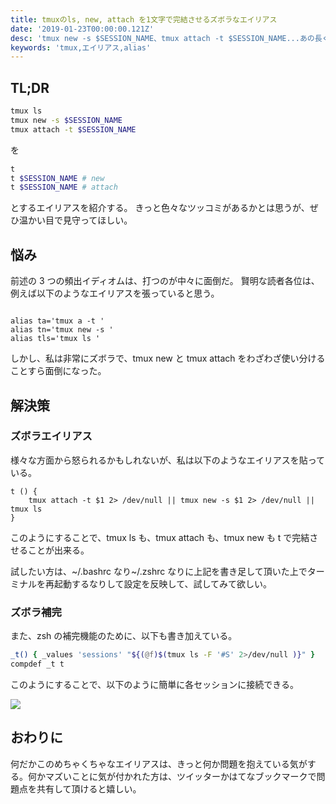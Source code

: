 ```yaml
---
title: tmuxのls, new, attach を1文字で完結させるズボラなエイリアス
date: '2019-01-23T00:00:00.121Z'
desc: 'tmux new -s $SESSION_NAME、tmux attach -t $SESSION_NAME...あの長くて面倒なコマンドたちを、すべて1文字のコマンドに集約する方法'
keywords: 'tmux,エイリアス,alias'
---
```


## TL;DR

```sh
tmux ls
tmux new -s $SESSION_NAME
tmux attach -t $SESSION_NAME
```

を

```sh
t
t $SESSION_NAME # new
t $SESSION_NAME # attach
```

とするエイリアスを紹介する。
きっと色々なツッコミがあるかとは思うが、ぜひ温かい目で見守ってほしい。

## 悩み

前述の 3 つの頻出イディオムは、打つのが中々に面倒だ。
賢明な読者各位は、例えば以下のようなエイリアスを張っていると思う。

```

alias ta='tmux a -t '
alias tn='tmux new -s '
alias tls='tmux ls '

```

しかし、私は非常にズボラで、tmux new と tmux attach をわざわざ使い分けることすら面倒になった。

## 解決策

### ズボラエイリアス

様々な方面から怒られるかもしれないが、私は以下のようなエイリアスを貼っている。

```
t () {
	tmux attach -t $1 2> /dev/null || tmux new -s $1 2> /dev/null || tmux ls
}
```

このようにすることで、tmux ls も、tmux attach も、tmux new も t で完結させることが出来る。

試したい方は、~/.bashrc なり~/.zshrc なりに上記を書き足して頂いた上でターミナルを再起動するなりして設定を反映して、試してみて欲しい。

### ズボラ補完

また、zsh の補完機能のために、以下も書き加えている。

```zsh
_t() { _values 'sessions' "${(@f)$(tmux ls -F '#S' 2>/dev/null )}" }
compdef _t t
```

このようにすることで、以下のように簡単に各セッションに接続できる。

![](https://i.imgur.com/FKdeJJw.png)

## おわりに

何だかこのめちゃくちゃなエイリアスは、きっと何か問題を抱えている気がする。何かマズいことに気が付かれた方は、ツイッターかはてなブックマークで問題点を共有して頂けると嬉しい。
